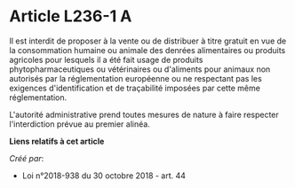 # Article L236-1 A

Il est interdit de proposer à la vente ou de distribuer à titre gratuit en vue de la consommation humaine ou animale des
denrées alimentaires ou produits agricoles pour lesquels il a été fait usage de produits phytopharmaceutiques ou vétérinaires
ou d'aliments pour animaux non autorisés par la réglementation européenne ou ne respectant pas les exigences d'identification
et de traçabilité imposées par cette même réglementation.

L'autorité administrative prend toutes mesures de nature à faire respecter l'interdiction prévue au premier alinéa.

**Liens relatifs à cet article**

_Créé par_:

  - Loi n°2018-938 du 30 octobre 2018 - art. 44
